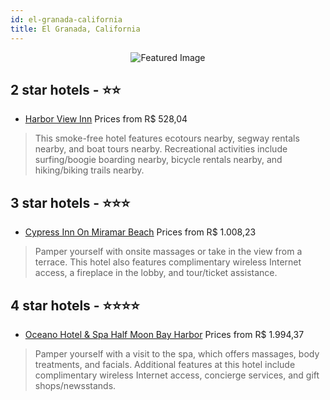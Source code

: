 ```yaml
---
id: el-granada-california
title: El Granada, California
---
```


<center><img src="https://i.travelapi.com/hotels/2000000/1060000/1050500/1050434/b62e1264_z.jpg" alt="Featured Image" /></center>


##  2 star hotels - ⭐️⭐️

-    [Harbor View Inn](https://us.hurb.com/hotels/el-granada/harbor-view-inn-JNP-JP987843?cmp=18055) Prices from R$ 528,04
   > This smoke-free hotel features ecotours nearby, segway rentals nearby, and boat tours nearby. Recreational activities include surfing/boogie boarding nearby, bicycle rentals nearby, and hiking/biking trails nearby.

##  3 star hotels - ⭐️⭐️⭐️

-    [Cypress Inn On Miramar Beach](https://us.hurb.com/hotels/el-granada/cypress-inn-on-miramar-beach-JNP-JP187886?cmp=18055) Prices from R$ 1.008,23
   > Pamper yourself with onsite massages or take in the view from a terrace. This hotel also features complimentary wireless Internet access, a fireplace in the lobby, and tour/ticket assistance.

##  4 star hotels - ⭐️⭐️⭐️⭐️

-    [Oceano Hotel & Spa Half Moon Bay Harbor](https://us.hurb.com/hotels/el-granada/oceano-hotel-spa-half-moon-bay-harbor-JNP-JP785533?cmp=18055) Prices from R$ 1.994,37
   > Pamper yourself with a visit to the spa, which offers massages, body treatments, and facials. Additional features at this hotel include complimentary wireless Internet access, concierge services, and gift shops/newsstands.

